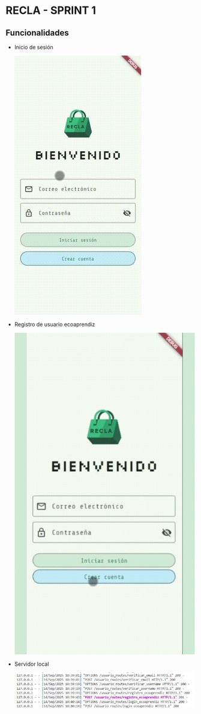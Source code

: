 # RECLA - SPRINT 1

## Funcionalidades
- Inicio de sesión

    ![Demo de inicio de sesión](images/demo_inicio_sesion.gif)

- Registro de usuario ecoaprendiz

    ![Demo de registro de usuario ecoaprendiz](images/demo_registro.gif)

- Servidor local

    ![Registro de consola](images/demo_inicio_registro.png)